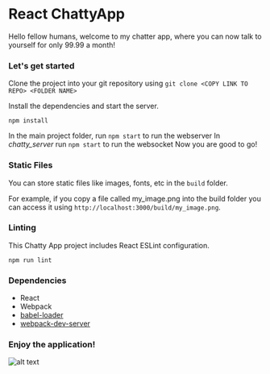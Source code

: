 React ChattyApp
=====================

Hello fellow humans, welcome to my chatter app, where you can now talk to yourself for only 99.99 a month!

### Let's get started

Clone the project into your git repository using ```git clone <COPY LINK TO REPO> <FOLDER NAME>```

Install the dependencies and start the server.

```
npm install
```

In the main project folder, run ```npm start``` to run the webserver
In *chatty_server* run ```npm start``` to run the websocket
Now you are good to go!

### Static Files

You can store static files like images, fonts, etc in the `build` folder.

For example, if you copy a file called my_image.png into the build folder you can access it using `http://localhost:3000/build/my_image.png`.

### Linting

This Chatty App project includes React ESLint configuration.

```
npm run lint
```

### Dependencies

* React
* Webpack
* [babel-loader](https://github.com/babel/babel-loader)
* [webpack-dev-server](https://github.com/webpack/webpack-dev-server)

### Enjoy the application!

![alt text](https://images.immediate.co.uk/volatile/sites/4/2018/08/iStock_000044061370_Medium-fa5f8aa.jpg?quality=45&crop=5px,17px,929px,400px&resize=960,413 "Cute kitty")
